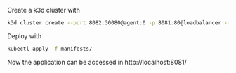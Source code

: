 Create a k3d cluster with
```Bash
k3d cluster create --port 8082:30080@agent:0 -p 8081:80@loadbalancer --agents 2
```

Deploy with 

```Bash
kubectl apply -f manifests/
```

Now the application can be accessed in http://localhost:8081/
